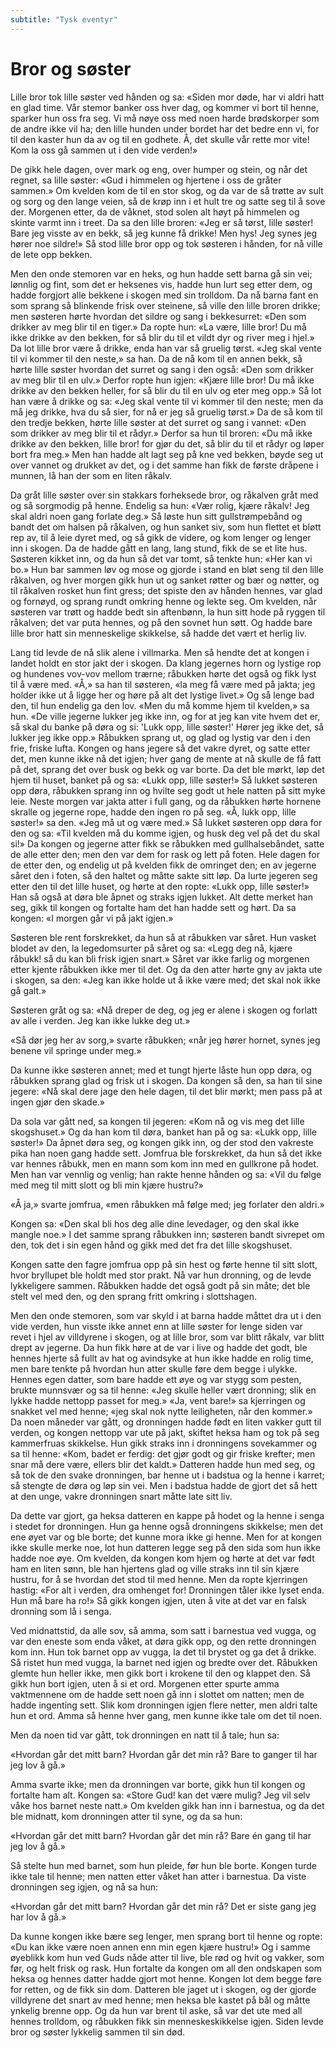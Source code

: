 ```yaml
---
subtitle: "Tysk eventyr"
---
```


# Bror og søster

Lille bror tok lille søster ved hånden og sa: «Siden mor døde, har vi aldri hatt en glad time. Vår stemor banker oss hver dag, og kommer vi bort til henne, sparker hun oss fra seg. Vi må nøye oss med noen harde brødskorper som de andre ikke vil ha; den lille hunden under bordet har det bedre enn vi, for til den kaster hun da av og til en godhete. Å, det skulle vår rette mor vite! Kom la oss gå sammen ut i den vide verden!»

De gikk hele dagen, over mark og eng, over humper og stein, og når det regnet, sa lille søster: «Gud i himmelen og hjertene i oss de gråter sammen.» Om kvelden kom de til en stor skog, og da var de så trøtte av sult og sorg og den lange veien, så de krøp inn i et hult tre og satte seg til å sove der. Morgenen etter, da de våknet, stod solen alt høyt på himmelen og skinte varmt inn i treet. Da sa den lille broren: «Jeg er så tørst, lille søster! Bare jeg visste av en bekk, så jeg kunne få drikke! Men hys! Jeg synes jeg hører noe sildre!» Så stod lille bror opp og tok søsteren i hånden, for nå ville de lete opp bekken.

Men den onde stemoren var en heks, og hun hadde sett barna gå sin vei; lønnlig og fint, som det er heksenes vis, hadde hun lurt seg etter dem, og hadde forgjort alle bekkene i skogen med sin trolldom. Da nå barna fant en som sprang så blinkende frisk over steinene, så ville den lille broren drikke; men søsteren hørte hvordan det sildre og sang i bekkesurret: «Den som drikker av meg blir til en tiger.» Da ropte hun: «La være, lille bror! Du må ikke drikke av den bekken, for så blir du til et vildt dyr og river meg i hjel.» Da lot lille bror være å drikke, enda han var så gruelig tørst. «Jeg skal vente til vi kommer til den neste,» sa han. Da de nå kom til en annen bekk, så hørte lille søster hvordan det surret og sang i den også: «Den som drikker av meg blir til en ulv.» Derfor ropte hun igjen: «Kjære lille bror! Du må ikke drikke av den bekken heller, for så blir du til en ulv og eter meg opp.» Så lot han være å drikke og sa: «Jeg skal vente til vi kommer til den neste; men da må jeg drikke, hva du så sier, for nå er jeg så gruelig tørst.» Da de så kom til den tredje bekken, hørte lille søster at det surret og sang i vannet: «Den som drikker av meg blir til et rådyr.» Derfor sa hun til broren: «Du må ikke drikke av den bekken, lille bror! for gjør du det, så blir du til et rådyr og løper bort fra meg.» Men han hadde alt lagt seg på kne ved bekken, bøyde seg ut over vannet og drukket av det, og i det samme han fikk de første dråpene i munnen, lå han der som en liten råkalv.

Da gråt lille søster over sin stakkars forheksede bror, og råkalven gråt med og så sorgmodig på henne. Endelig sa hun: «Vær rolig, kjære råkalv! Jeg skal aldri noen gang forlate deg.» Så løste hun sitt gullstrømpebånd og bandt det om halsen på råkalven, og hun sanket siv, som hun flettet et bløtt rep av, til å leie dyret med, og så gikk de videre, og kom lenger og lenger inn i skogen. Da de hadde gått en lang, lang stund, fikk de se et lite hus. Søsteren kikket inn, og da hun så det var tomt, så tenkte hun: «Her kan vi bo.» Hun bar sammen løv og mose og gjorde i stand en bløt seng til den lille råkalven, og hver morgen gikk hun ut og sanket røtter og bær og nøtter, og til råkalven rosket hun fint gress; det spiste den av hånden hennes, var glad og fornøyd, og sprang rundt omkring henne og lekte seg. Om kvelden, når søsteren var trøtt og hadde bedt sin aftenbønn, la hun sitt hode på ryggen til råkalven; det var puta hennes, og på den sovnet hun søtt. Og hadde bare lille bror hatt sin menneskelige skikkelse, så hadde det vært et herlig liv.

Lang tid levde de nå slik alene i villmarka. Men så hendte det at kongen i landet holdt en stor jakt der i skogen. Da klang jegernes horn og lystige rop og hundenes vov-vov mellom trærne; råbukken hørte det også og fikk lyst til å være med. «Å,» sa han til søsteren, «la meg få være med på jakta; jeg holder ikke ut å ligge her og høre på alt det lystige livet.» Og så lenge bad den, til hun endelig ga den lov. «Men du må komme hjem til kvelden,» sa hun. «De ville jegerne lukker jeg ikke inn, og for at jeg kan vite hvem det er, så skal du banke på døra og si: 'Lukk opp, lille søster!' Hører jeg ikke det, så lukker jeg ikke opp.» Råbukken sprang ut, og glad og lystig var den i den frie, friske lufta. Kongen og hans jegere så det vakre dyret, og satte etter det, men kunne ikke nå det igjen; hver gang de mente at nå skulle de få fatt på det, sprang det over busk og bekk og var borte. Da det ble mørkt, løp det hjem til huset, banket på og sa: «Lukk opp, lille søster!» Så lukket søsteren opp døra, råbukken sprang inn og hvilte seg godt ut hele natten på sitt myke leie. Neste morgen var jakta atter i full gang, og da råbukken hørte hornene skralle og jegerne rope, hadde den ingen ro på seg. «Å, lukk opp, lille søster!» sa den. «Jeg må ut og være med.» Så lukket søsteren opp døra for den og sa: «Til kvelden må du komme igjen, og husk deg vel på det du skal si!» Da kongen og jegerne atter fikk se råbukken med gullhalsebåndet, satte de alle etter den; men den var dem for rask og lett på foten. Hele dagen for de etter den, og endelig ut på kvelden fikk de omringet den; en av jegerne såret den i foten, så den haltet og måtte sakte sitt løp. Da lurte jegeren seg etter den til det lille huset, og hørte at den ropte: «Lukk opp, lille søster!» Han så også at døra ble åpnet og straks igjen lukket. Alt dette merket han seg, gikk til kongen og fortalte ham det han hadde sett og hørt. Da sa kongen: «I morgen går vi på jakt igjen.»

Søsteren ble rent forskrekket, da hun så at råbukken var såret. Hun vasket blodet av den, la legedomsurter på såret og sa: «Legg deg nå, kjære råbukk! så du kan bli frisk igjen snart.» Såret var ikke farlig og morgenen etter kjente råbukken ikke mer til det. Og da den atter hørte gny av jakta ute i skogen, sa den: «Jeg kan ikke holde ut å ikke være med; det skal nok ikke gå galt.»

Søsteren gråt og sa: «Nå dreper de deg, og jeg er alene i skogen og forlatt av alle i verden. Jeg kan ikke lukke deg ut.»

«Så dør jeg her av sorg,» svarte råbukken; «når jeg hører hornet, synes jeg benene vil springe under meg.»

Da kunne ikke søsteren annet; med et tungt hjerte låste hun opp døra, og råbukken sprang glad og frisk ut i skogen. Da kongen så den, sa han til sine jegere: «Nå skal dere jage den hele dagen, til det blir mørkt; men pass på at ingen gjør den skade.»

Da sola var gått ned, sa kongen til jegeren: «Kom nå og vis meg det lille skogshuset.» Og da han kom til døra, banket han på og sa: «Lukk opp, lille søster!» Da åpnet døra seg, og kongen gikk inn, og der stod den vakreste pika han noen gang hadde sett. Jomfrua ble forskrekket, da hun så det ikke var hennes råbukk, men en mann som kom inn med en gullkrone på hodet. Men han var vennlig og venlig; han rakte henne hånden og sa: «Vil du følge med meg til mitt slott og bli min kjære hustru?»

«Å ja,» svarte jomfrua, «men råbukken må følge med; jeg forlater den aldri.»

Kongen sa: «Den skal bli hos deg alle dine levedager, og den skal ikke mangle noe.» I det samme sprang råbukken inn; søsteren bandt sivrepet om den, tok det i sin egen hånd og gikk med det fra det lille skogshuset.

Kongen satte den fagre jomfrua opp på sin hest og førte henne til sitt slott, hvor bryllupet ble holdt med stor prakt. Nå var hun dronning, og de levde lykkeligere sammen. Råbukken hadde det også godt på sin måte; det ble stelt vel med den, og den sprang fritt omkring i slottshagen.

Men den onde stemoren, som var skyld i at barna hadde måttet dra ut i den vide verden, hun visste ikke annet enn at lille søster for lenge siden var revet i hjel av villdyrene i skogen, og at lille bror, som var blitt råkalv, var blitt drept av jegerne. Da hun fikk høre at de var i live og hadde det godt, ble hennes hjerte så fullt av hat og avindsyke at hun ikke hadde en rolig time, men bare tenkte på hvordan hun atter skulle føre dem begge i ulykke. Hennes egen datter, som bare hadde ett øye og var stygg som pesten, brukte munnsvær og sa til henne: «Jeg skulle heller vært dronning; slik en lykke hadde nettopp passet for meg.» «Ja, vent bare!» sa kjerringen og snakket vel med henne; «jeg skal nok nytte leiligheten, når den kommer.» Da noen måneder var gått, og dronningen hadde født en liten vakker gutt til verden, og kongen nettopp var ute på jakt, skiftet heksa ham og tok på seg kammerfruas skikkelse. Hun gikk straks inn i dronningens sovekammer og sa til henne: «Kom, badet er ferdig: det gjør godt og gir friske krefter; men snar må dere være, ellers blir det kaldt.» Datteren hadde hun med seg, og så tok de den svake dronningen, bar henne ut i badstua og la henne i karret; så stengte de døra og løp sin vei. Men i badstua hadde de gjort det så hett at den unge, vakre dronningen snart måtte late sitt liv.

Da dette var gjort, ga heksa datteren en kappe på hodet og la henne i senga i stedet for dronningen. Hun ga henne også dronningens skikkelse; men det ene øyet var og ble borte; det kunne mora ikke gi henne. Men for at kongen ikke skulle merke noe, lot hun datteren legge seg på den sida som hun ikke hadde noe øye. Om kvelden, da kongen kom hjem og hørte at det var født ham en liten sønn, ble han hjertens glad og ville straks inn til sin kjære hustru, for å se hvordan det stod til med henne. Men da ropte kjerringen hastig: «For alt i verden, dra omhenget for! Dronningen tåler ikke lyset enda. Hun må bare ha ro!» Så gikk kongen igjen, uten å vite at det var en falsk dronning som lå i senga.

Ved midnattstid, da alle sov, så amma, som satt i barnestua ved vugga, og var den eneste som enda våket, at døra gikk opp, og den rette dronningen kom inn. Hun tok barnet opp av vugga, la det til brystet og ga det å drikke. Så ristet hun med vugga, la barnet ned igjen og bredte over det. Råbukken glemte hun heller ikke, men gikk bort i krokene til den og klappet den. Så gikk hun bort igjen, uten å si et ord. Morgenen etter spurte amma vaktmennene om de hadde sett noen gå inn i slottet om natten; men de hadde ingenting sett. Slik kom dronningen igjen flere netter, men aldri talte hun et ord. Amma så henne hver gang, men kunne ikke tale om det til noen.

Men da noen tid var gått, tok dronningen en natt til å tale; hun sa:

«Hvordan går det mitt barn?
Hvordan går det min rå?
Bare to ganger til har jeg lov å gå.»

Amma svarte ikke; men da dronningen var borte, gikk hun til kongen og fortalte ham alt. Kongen sa: «Store Gud! kan det være mulig? Jeg vil selv våke hos barnet neste natt.» Om kvelden gikk han inn i barnestua, og da det ble midnatt, kom dronningen atter til syne, og da sa hun:

«Hvordan går det mitt barn?
Hvordan går det min rå?
Bare én gang til har jeg lov å gå.»

Så stelte hun med barnet, som hun pleide, før hun ble borte. Kongen turde ikke tale til henne; men natten etter våket han atter i barnestua. Da viste dronningen seg igjen, og nå sa hun:

«Hvordan går det mitt barn?
Hvordan går det min rå?
Det er siste gang jeg har lov å gå.»

Da kunne kongen ikke bære seg lenger, men sprang bort til henne og ropte: «Du kan ikke være noen annen enn min egen kjære hustru!» Og i samme øyeblikk kom hun ved Guds nåde atter til live, ble rød og hvit og vakker, som før, og helt frisk og rask. Hun fortalte da kongen om all den ondskapen som heksa og hennes datter hadde gjort mot henne. Kongen lot dem begge føre for retten, og de fikk sin dom. Datteren ble jaget ut i skogen, og der gjorde villdyrene det snart av med henne; men heksa ble kastet på bål og måtte ynkelig brenne opp. Og da hun var brent til aske, så var det ute med all hennes trolldom, og råbukken fikk sin menneskeskikkelse igjen. Siden levde bror og søster lykkelig sammen til sin død.